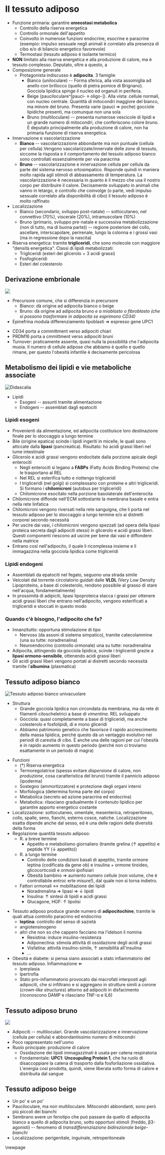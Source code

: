 # Il tessuto adiposo
* Funzione primaria: garantire __omeostasi metabolica__
    * Controllo della riserva energetica
    * Controllo ormonale dell'appetito
    * Coinvolto in numerose funzioni endocrine, esocrine e paracrine (esempio: impulso sessuale negli animali è correlato alla presenza di cibo e/o di bilancio energetico favorevole)
    * Termostasi (tessuto adiposo è isolante termico)
* __NON__ limitato alla riserva energetica e alla produzione di calore, ma è tessuto complesso. Deputato, oltre a questo, a
* Composizione generale
    * Protagonista indiscusso è __adipocita__. 3 famiglie
        * Bianco (uniloculare) -- Forma sferica, alla vista assomiglia ad anello con brillocco (quello di pietra pomice di Brignano). Gocciola lipidica spinge il nucleo ed organuli in periferia.
        * Beige (pauciloculare^[pauci- ≡ oligo-]). Alla vista: cellule normali, con nucleo centrale. Quantità di mitocondri maggiore del bianco, ma minore del bruno. Presenta varie (pauci ⇒ poche) gocciole lipidiche presenti, ma comunque non una sola
        * Bruno (multiloculare) -- presenta numerose vescicole di lipidi e un grande numero di mitocondri, che conferiscono colore bruno. È deputato principalmente alla produzione di calore, non ha primaria funzione di riserva energetica.
* Innervazione e vascolarizzazione
    * __Bianco__ -- vascolarizzazione abbondante ma non puntuale (cellula per cellula).Vengono vascolarizzate/innervate delle _zone_ di tessuto, siccome la risposta e il comportamento del tessuto adiposo bianco sono controllati essenzialmente per via paracrina
    * __Bruno__ -- vascolarizzazione e innervazione cellula per cellula da parte del sistema nervoso ortosimpatico. Risponde quindi in maniera molto rapida agli stimoli di abbassamento di temperatura. La vascolarizzazione è necessaria in quanto è il mezzo che usa il nostro corpo per distribuire il calore. Decisamente sviluppato in animali che vanno in letargo, e controllo che coinvolge (o parte, vedi impulso sessuale correlato alla disponibilità di cibo) il tessuto adiposo è molto raffinato
* Localizzazione
    * Bianco (secondario, sviluppo post-natale) -- sottocutaneo, nel connettivo (70%), viscerale (20%), intramuscolare (10%)
    * Bruno (primario, sviluppo pre-natale e successiva metabolizzazione (non di tutto, ma di buona parte)) -- regione posteriore del collo, ascellare, interscapolare, perirenale, lungo la colonna e i grossi vasi (ma in regressione dopo la nascita)
* Riserva energetica: tramite __trigliceridi__, che sono molecole con maggiore "densità energetica". Classi di lipidi metabolizzati:
    * Trigliceridi (esteri del glicerolo + 3 acidi grassi)
    * Fosfogliceridi
    * Esteri del colesterolo


## Derivazione embrionale

![](img/differenziamento-adipociti.png)

- Precursore comune, che si differenzia in precursore
    - Bianco: dà origine ad adipocita bianco o beige
    - Bruno: dà origine ad adipocita bruno _e a mioblasto o fibroblasto (che si possono trasformare in adipocita se esprimono CD34)_
- Epinefrina modula differenziamento lipoblasti ⇒ espresso gene UPC1
* CD34 porta a committment verso adipociti chiari
* PRDM16 porta a cmmittment verso adipociti bruni
* Turnover: praticamente assente, quasi nulla la possibilità che l'adipocita muoia. Il numero di cellule adipose che abbiamo è quello e quello rimane, per questo l'obesità infantile è decisamente pericolosa

## Metabolismo dei lipidi e vie metaboliche associate

![Didascalia](img/vie-lipidi.jpg)

* Lipidi
    * Esogeni -- assunti tramite alimentazione
    * Endogeni -- assemblati dagli epatociti

### Lipidi esogeni
* Provenienti da alimentazione, ed adipocita costituisce loro destinazione finale per lo stoccaggio a lungo termine
* Bile (origine epatica) scinde i lipidi ingeriti in micelle, le quali sono attccate dalla __lipasi__ (pancreatica). Risultato: ho acidi grassi liberi nel lume intestinale
* Glicerolo e acidi grassi vengono endocitate dalla porzione apicale degli enterociti
    * Negli enterociti si legano a __FABPs__ (Fatty Acids Binding Proteins) che le trasportano al REL
    * Nel REL si esterifica tutto e riottengo trigliceridi
    * I trigliceridi (nel golgi) si complessano con proteine e altri trigliceridi. Si formano i __chilomicroni__ (autobus per trigliceridi)
    * Chilomicrone esocitato nella porzione basolaterale dell'enterocita
* Chilomicrone diffonde nell'ECM sottostante la membrana basale e entra nella rete linfatica
* Chilomicroni vengono riversati nella rete sanguigna, che li porta nel tessuto adiposo per lo stoccaggio a lungo termine e/o ai distretti corporei secondo necessità
* Per uscire dai vasi, i chilomicroni vengono spezzati (ad opera della lipasi proteica secreta dagli adipociti stessi) in glicerolo e acidi grassi liberi. Questi componenti riescono ad uscire per bene dai vasi e diffondere nella matrice
* Entrano così nell'adipocito, il quale li ricomplessa insieme e li immagazzina nella gocciola lipidica come trigliceridi

### Lipidi endogeni
* Assemblati da epatociti nel fegato, seguono una strada simile
* Veicolati dal torrente circolatorio guidati dalle __VLDL__ (Very Low Density Lipoproteins, a base di colesterolo, rendono possibile al grasso di stare nell'acqua, fondamentalmente)
* In prossimità di adipiciti, lipasi lipoproteica stacca i grassi per ottenere acidi grassi liberi che entrano nell'adipocito, vengono esterificati a trigliceridi e stoccati in questo modo

### Quando c'è bisogno, l'adipocito che fa?
* Innanzitutto: opportuna stimolazione di tipo
    * Nervoso (da assoni di sistema simpatico), tramite catecolammine (una su tutte: noradrenalina)
    * Neuroendocrino (controllo ormonale)
una su tutte: noradrenalina
* Adipocita, attingendo da gocciola lipidica, scinde i trigliceridi grazie a __lipasi ormono-sensibile__, ottenendo acidi grassi liberi
* Gli acidi grassi liberi vengono portati ai distretti secondo necessità tramite l'__albumina__ (plasmatica)

## Tessuto adiposo bianco

![Tessuto adiposo bianco univacuolare](img/tessuto-adiposo-bianco.png)

* Struttura
    * Grande gocciola lipidica non circondata da membrana, ma da rete di filamenti citoscheletrici a base di _vimentina_. REL sviluppato
    * Gocciola: quasi completamente a base di trigliceridi, ma anche colesterolo e fosfolipidi, di e mono gliceridi
    * Abbiamo patrimonio genetico che favorisce il rapido accrescimento della massa lipidica, perchè questo dà un vantaggio evolutivo nei periodi di carestia di cibo. È anche una delle ragioni per cui l'obesità è in rapido aumento in questo periodo (perché non ci troviamo esattamente in un periodo di magra)
- Funzioni
    - (\*) Riserva energetica
    - Termoregolatrice (spesso evitare _dispersione_ di calore, non _produzione_, cosa caratteristica del bruno) tramite il panniclo adiposo (ipoderma)
    - Sostegno (ammortizzatore) e protezione degli organi interni
    - Morfologica (determina forma parte del corpo)
    - Metabolica (secreto ad azione paracrina ed endocrina)
    - Metabolica: rilasciano gradualmente il contenuto lipidico per garantire apporto energetico costante
- Localizzazione: sottocutaneo, omentale, mesenterica, retroperitoneo, collo, spalle, seno, fianchi, esterno cosce, natiche. Localizzazione esatta dipende anche dal sesso, ed è una delle ragioni della diversità della forma
- Regolazione quantità tessuto adiposo:
    - R. a breve termine
        - Appetito e metabolismo giornaliero (tramite grelina (↑ appetito) e peptide YY (↓ appetito))
    - R. a lungo termine
        - Controllo delle condizioni basali di apeptito, tramite ormone leptina (codificata da gene ob) e insulina + ormone tiroideo, glicocorticoidi e ormoni ipofisiari
        - Obesità bambino ⇒ aumento numero cellule (non volume, che è controllabile entroc erte misure!), dal quale non si torna indietro.
    - Fattori ormonali ↔ mobilitazione dei lipidi
        - Noradrenalina ⇒ lipasi ⇒ ↓ lipidi
        - Insulina: ↑ sintesi di lipidi e acidi grassi
        - Glucagone, HGF: ↑ lipolisi
* Tessuto adiposo produce grande numero di __adipocitochine__, tramite le quali attua controllo paracrino ed endocrino
    * __leptina__: controllo del senso di sazietà 
    * angiotensinogeno
    * altri che non so che cappero facciano ma l'idelson li nomina
        * Resistina: induce insulino-resistenza
        * Adiponectina: stimola attività di ossidazione degli acidi grassi
        * Visfatina: attività insulino-simile, ↑ sensibilità all'insulina
        * ...
* Obesità e diabete: si pensa siano associati a stato infiammatorio del tessuto adiposo. Infiammazione ⇐
    * Iperplasia
    * Ipertrofia
    * Stato pro-infiammatorio provocato dai macrofati interposti agli adipociti, che si infiltrano e si aggregano in strutture simili a corone (_crown-like structures_) attorno ad adipociti in disfacimento (riconoscono DAMP e rilasciano TNF-α e IL6)

## Tessuto adiposo bruno

![](img/tessuto-adiposo-bruno.png)

* Adipociti -- multiloculari. Grande vascolarizzazione e innervazione (cellula per cellula) e abbondantissimo numero di mitocondri
* Poco rappresentato nell'uomo
* Ruolo principale: produzione di calore
    * Ossidazione dei lipidi immagazzinati è usata per catena respiratoria
    * Fondamentale: __UPC1__: __Uncoupuling Protein 1__, che ha ruolo di disaccoppiare la catena di trasporto dalla fosforilazione ossidativa. L'energia così prodotta, quindi, viene liberata sotto forma di calore e distribuita dal sangue

## Tessuto adiposo beige
* Un po' e un po'
* Pauciloculare, ma non multiloculare. Mitocondri abbondanti, sono però più piccoli dei bianchi
* Sembrano avere un fenotipo che può passare da quello di adipocita bianco a quello di adipocita bruno, sotto opportuni stimoli (freddo, β3-agonisti) -- fenomeno di _transdifferenziazione bidirezionale beige-bianchi_
* Localizzazione: perigenitale, inguinale, retroperitoneale

\newpage
